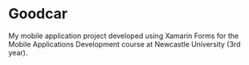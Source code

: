 # Goodcar
My mobile application project developed using Xamarin Forms for the Mobile Applications Development course at Newcastle University (3rd year).
